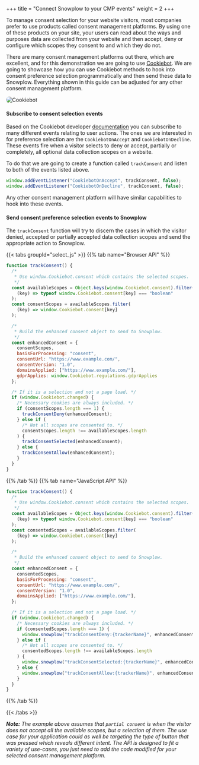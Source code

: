 +++
title = "Connect Snowplow to your CMP events"
weight = 2
+++

To manage consent selection for your website visitors, most companies prefer to use products called consent management platforms. By using one of these products on your site, your users can read about the ways and purposes data are collected from your website and then accept, deny or configure which scopes they consent to and which they do not.

There are many consent management platforms out there, which are excellent, and for this demonstration we are going to use [Cookiebot](https://www.cookiebot.com/). We are going to showcase how you can use Cookiebot methods to hook into consent preference selection programmatically and then send these data to Snowplow. Everything shown in this guide can be adjusted for any other consent management platform.

<img src="../images/cookiebot.png" alt="Cookiebot" style="border-radius: 8px;" /> 

#### Subscribe to consent selection events

Based on the Cookiebot developer [documentation](https://www.cookiebot.com/en/developer/#h-event-handling) you can subscribe to many different events relating to user actions. The ones we are interested in for preference selection are the `CookiebotOnAccept` and `CookiebotOnDecline`. These events fire when a visitor selects to deny or accept, partially or completely, all optional data collection scopes on a website.

To do that we are going to create a function called `trackConsent` and listen to both of the events listed above.

```js
window.addEventListener("CookiebotOnAccept", trackConsent, false);
window.addEventListener("CookiebotOnDecline", trackConsent, false);
```

Any other consent management platform will have similar capabilities to hook into these events.

#### Send consent preference selection events to Snowplow

The `trackConsent` function will try to discern the cases in which the visitor denied, accepted or partially accepted data collection scopes and send the appropriate action to Snowplow.

{{< tabs groupId="select_js" >}}
{{% tab name="Browser API" %}}

```js
function trackConsent() {
  /*
   * Use window.Cookiebot.consent which contains the selected scopes.
   */
  const availableScopes = Object.keys(window.Cookiebot.consent).filter(
    (key) => typeof window.Cookiebot.consent[key] === "boolean"
  );
  const consentScopes = availableScopes.filter(
    (key) => window.Cookiebot.consent[key]
  );

  /*
   * Build the enhanced consent object to send to Snowplow.
   */
  const enhancedConsent = {
    consentScopes,
    basisForProcessing: "consent",
    consentUrl: "https://www.example.com/",
    consentVersion: "1.0",
    domainsApplied: ["https://www.example.com/"],
    gdprApplies: window.Cookiebot.regulations.gdprApplies
  };

  /* If it is a selection and not a page load. */
  if (window.Cookiebot.changed) {
    /* Necessary cookies are always included. */
    if (consentScopes.length === 1) {
      trackConsentDeny(enhancedConsent);
    } else if (
      /* Not all scopes are consented to. */
      consentScopes.length !== availableScopes.length
    ) {
      trackConsentSelected(enhancedConsent);
    } else {
      trackConsentAllow(enhancedConsent);
    }
  }
}
```

{{% /tab %}}
{{% tab name="JavaScript API" %}}

```js
function trackConsent() {
  /*
   * Use window.Cookiebot.consent which contains the selected scopes.
   */
  const availableScopes = Object.keys(window.Cookiebot.consent).filter(
    (key) => typeof window.Cookiebot.consent[key] === "boolean"
  );
  const consentedScopes = availableScopes.filter(
    (key) => window.Cookiebot.consent[key]
  );

  /*
   * Build the enhanced consent object to send to Snowplow.
   */
  const enhancedConsent = {
    consentedScopes,
    basisForProcessing: "consent",
    consentUrl: "https://www.example.com/",
    consentVersion: "1.0",
    domainsApplied: ["https://www.example.com/"],
  };

  /* If it is a selection and not a page load. */
  if (window.Cookiebot.changed) {
    /* Necessary cookies are always included. */
    if (consentedScopes.length === 1) {
      window.snowplow("trackConsentDeny:{trackerName}", enhancedConsent);
    } else if (
      /* Not all scopes are consented to. */
      consentedScopes.length !== availableScopes.length
    ) {
      window.snowplow("trackConsentSelected:{trackerName}", enhancedConsent);
    } else {
      window.snowplow("trackConsentAllow:{trackerName}", enhancedConsent);
    }
  }
}
```

{{% /tab %}}

{{< /tabs >}}

_**Note:** The example above assumes that `partial consent` is when the visitor does not accept all the available scopes, but a selection of them. The use case for your application could as well be targeting the type of button that was pressed which reveals different intent. The API is designed to fit a variety of use-cases, you just need to add the code modified for your selected consent management platform._
